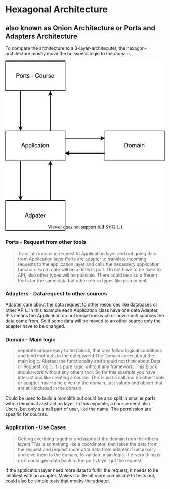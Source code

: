 # Hexagonal Architecture
## also known as Onion Architecture or Ports and Adapters Architecture

To compare the architecture to a 3-layer-architecuter, the hexagon-architecture mostly move the buissness logic to the domain.

![2-demension-model](./docs/images/2-dimension-model.svg)

### Ports - Request from other tools
> Translate incoming request to Application layer and out going data from Application layer
Ports are adapter to translate incoming requests to the application layer and calls the necassery application function. Each route will be a differnt port. Do not have to be fixed to API, also other types will be possible. There could be also different Ports for the same data but other return types like json or xml.

### Adapters - Datarequest to other sources
Adapter care about the data request to other resources like databases or other APIs.
In this example each Application class have one data Adapter, this means the Application do not know from wich or how much sources the data came from. So if some data will be moved to an other source only the adapter have to be changed.

### Domain - Main logic
> seperate unique easy to test block, that onyl follow logical conditions and bind methods to the outer world
The Domain cares about the main logic. Abstact the functionality and should not think about Data or Request logic. It is pure logic wihtout any framework.
This Block should work without any others tool. So for this example you have interactions like creating a course. This is just a call and no other tools or adapter have to be given to the domain, just values and object that are still included in the domain.

Could be used to build a monolith but could be also split in smaller parts with a tematical abstraction layer. In this expamle, a course need also Users, but only a small part of user, like the name. The permission are spezific for courses.

### Application - Use Cases
> Getting everthing together and asptract the domain from the others layers
This is something like a coordinator, that takes the data from the request and request more data data from adapter if necassery and give them to the domain, to validate main logic. If ervery thing is ok it could give data back to the ports layer got the request.

If the application layer need more data to fulfill the request, it needs to be initaliest with an adapter. Makes it alitle bit more complicate to tests but, could also be simple tests that mocks the adpater.
